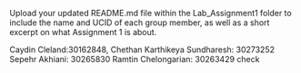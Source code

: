 Upload your updated README.md file within the Lab_Assignment1 folder to include the
name and UCID of each group member, as well as a short excerpt on what Assignment 1 is about.

Caydin Cleland:30162848, 
Chethan Karthikeya Sundharesh: 30273252
Sepehr Akhiani: 30265830
Ramtin Chelongarian: 30263429
check
